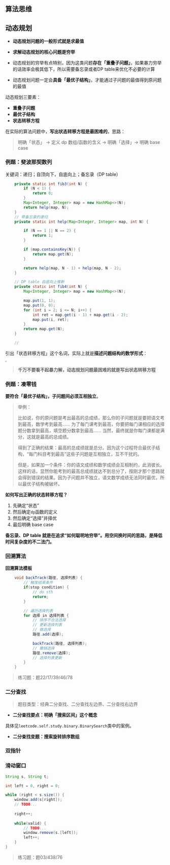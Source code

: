 
## 算法思维

## 动态规划

- **动态规划问题的一般形式就是求最值**
- **求解动态规划的核心问题是穷举**

- 动态规划的穷举有点特别，因为这类问题**存在「重叠子问题」**，如果暴力穷举的话效率会极其低下，所以需要备忘录或者DP table来优化不必要的计算
- 动态规划问题一定会**具备「最优子结构」**，才能通过子问题的最值得到原问题的最值

动态规划三要素：

- **重叠子问题**
- **最优子结构**
- **状态转移方程**

在实际的算法问题中，**写出状态转移方程是最困难的**，思路：

> 明确「状态」 -> 定义 dp 数组/函数的含义 -> 明确「选择」-> 明确 base case



### 例题：斐波那契数列

关键词：递归；自顶向下，自底向上；备忘录（DP table）



```java
	private static int fib3(int N) {
        if (N < 1) {
            return 0;
        }
        Map<Integer, Integer> map = new HashMap<>(N);
        return help(map, N);
    }
	// 带备忘录的递归
    private static int help(Map<Integer, Integer> map, int N) {

        if (N == 1 || N == 2) {
            return 1;
        }

        if (map.containsKey(N)) {
            return map.get(N);
        }

        return help(map, N - 1) + help(map, N - 2);
    }

    // DP table 自底向上推断
    private static int fib4(int N) {
        Map<Integer, Integer> map = new HashMap<>(N);

        map.put(1, 1);
        map.put(0, 0);
        for (int i = 2; i <= N; i++) {
            int ret = map.get(i - 1) + map.get(i - 2);
            map.put(i, ret);
        }
        return map.get(N);
    }

	// 
```

引出「状态转移方程」这个名词，实际上就是**描述问题结构的数学形式**：

<img src="http://img.ricstudio.top/blog/20200512203950.png" style="zoom: 25%;" />

>  **千万不要看不起暴力解，动态规划问题最困难的就是写出状态转移方程**



### 例题：凑零钱

**要符合「最优子结构」，子问题间必须互相独立**。

> 举例：
>
> 比如说，你的原问题是考出最高的总成绩，那么你的子问题就是要把语文考到最高，数学考到最高…… 为了每门课考到最高，你要把每门课相应的选择题分数拿到最高，填空题分数拿到最高…… 当然，最终就是你每门课都是满分，这就是最高的总成绩。
>
> 得到了正确的结果：最高的总成绩就是总分。因为这个过程符合最优子结构，“每门科目考到最高”这些子问题是互相独立，互不干扰的。
>
> 但是，如果加一个条件：你的语文成绩和数学成绩会互相制约，此消彼长。这样的话，显然你能考到的最高总成绩就达不到总分了，按刚才那个思路就会得到错误的结果。因为子问题并不独立，语文数学成绩无法同时最优，所以最优子结构被破坏。

**如何写出正确的状态转移方程？**

1. 先确定“状态”
2. 然后确定`dp`函数的定义
3. 然后确定“选择”并择优
4. 最后明确 base case



**备忘录、DP table 就是在追求“如何聪明地穷举”。用空间换时间的思路，是降低时间复杂度的不二法门。**

### 回溯算法

**回溯算法模板**

```java
    void backTrack(路径, 选择列表) {
        // 触发结束条件
        if(stop condition) {
            // do sth
            return;
        }

        // 遍历选择列表
        for 选择 in 选择列表 {
            // 排序不合法选择
            // 更新选择列表
            // 做选择
            路径.add(选择);

            backTrack(路径, 选择列表);
            // 撤销选择
            路径.remove(选择);
            // 选择列表更新
        }
    }
```

> 练习题：题22/17/39/46/78



### 二分查找

> 题目类型：经典二分查找、二分查找左边界、二分查找右边界

- **二分查找要点：明确「搜索区间」这个概念**

具体见`leetcode.self.study.binary.BinarySearch`类中的案例。

- **二分查找变题：搜索旋转排序数组**



### 双指针



### 滑动窗口

```java
String s, String t;

int left = 0, right = 0;

while (right < s.size()) {
    window.add(s[right]);
    // TODO...
    
    right++;
    
    while(valid) {
        // TODO...
        window.remove(s.[left]);
        left++;
    }
}
```

> 练习题：题03/438/76


